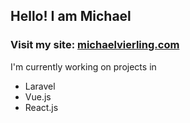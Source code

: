 ## Hello! I am Michael
### Visit my site: [michaelvierling.com](https://michaelvierling.com/)

I'm currently working on projects in
- Laravel
- Vue.js
- React.js
